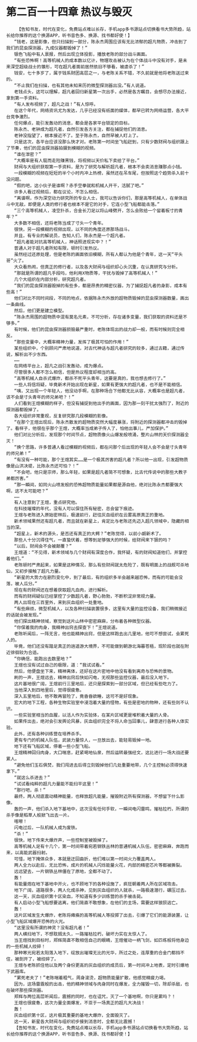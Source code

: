 # 第二百一十四章 热议与毁灭
        【告知书友，时代在变化，免费站点难以长存，手机app多书源站点切换看书大势所趋，站长给你推荐的这个换源APP，听书音色多、换源、找书都好使！】
       “钱老，这是影像，但只扫描到一部分，陈永杰周围应该有无比浓郁的超凡物质，冲击到了我们的昆虫探测器，九成仪器都毁掉了！”
       银色飞船中有人禀报，然后出现立体投影，播放老陈的部分战斗画面。
       “有些恐怖啊！高等机械人的成本数以亿计，物理攻击被认为在个体战斗中没有对手，是未来深空超级战士的雏形，可在超凡者面前居然依旧不够看，被虐杀了！”
       钱安，七十多岁了，属于钱系财团高层之一，与老陈关系不错，不久前就是他将老陈送过来的。
       “不止我们在扫描，也有其他未知来历的微型探测器出没。”有人说道。
       老钱点头，这可以理解，超凡者回归新星第一次出手，必然是各方瞩目，会想尽办法接近，拿到第一手资料。
       “有人发布视频了，超凡之战！”有人惊呼。
       在这个年代，网络资讯尤为发达，几乎已经没有纸面的媒体，都早已转为网络运营，各大平台竞争激烈。
       任何爆点，能引发轰动的消息，都会是各家平台锁定的目标。
       陈永杰、老钟成为超凡者，自然引发各方关注，都在捕捉他们的消息。
       老钟没指望了，根本接近不了。至于陈永杰，自然早被人盯上了。
       只是这次，各平台应该没那么快才对。老陈第一时间坐飞船赶到，只有少数财阀与组织跟上了节奏，他们的昆虫探测器拍摄到模糊的视频。
       “谁在泄密？”
       “大概率是有人铤而走险赚黑钱，将视频以天价私下卖给了平台。”
       财阀与大组织获取第一手资料，是为了研究与解析超凡者，根本不会卖消息赚那点小钱。
       一段模糊的视频在短短的半个小时内冲上热榜，虽然还在吊车尾，但按照这个趋势杀入前十没问题。
       “假的吧，这小伙子是谁啊？赤手空拳就和机械人开干，活腻了吧。”
       许多人看过视频后，都在议论，不怎么相信。
       “离谱啊，作为深空动力研究所的专业人士，我可以告诉你们，那是高等机械人，在单体战斗中无敌，即便是人类的修行者也根本不是它的对手，它连小型飞船都能击落。”
       “三个高等机械人，凌空扑杀，合金长刀足以将山峰劈开，怎么会败给一个留着板寸的青年？”
       大多数不相信，还将老陈当成了寸头一个青年。
       很快，另一段模糊的视频出现，以不同的角度还原那场战斗。
       并且，有专业的解说员，告知人们，陈永杰是一个超凡者。
       “超凡者能对抗高等机械人，神话照进现实中？！”
       普通人对于超凡者所知有限，顿时引发热议。
       虽然经过还原处理，但是老陈的画面依旧模糊，所有人都认为他是个青年，这一天“平头哥”火了。
       大众看热闹，但真正的修行者，以及各大财阀与组织却心头沉重，在认真研究与分析。
       “那就是所谓的超凡手段吗，他利用X物质等，干扰与毁掉了高等机械人！”
       几个大组织在内部分析，研究超凡者。
       “我们的昆虫探测器毁掉的有些多，都是昂贵的精密仪器，为了捕捉超凡者的身影，成本有些高！”
       他们对比不同时间段，不同的地点，依据陈永杰外放的超物质毁掉的昆虫探测器数量，画出一条曲线。
       然后，他们更是建立模型。
       “陈永杰周围的超物质中混有莫名元素，不可分析，存在诸多变量，我们获取的资料还是不够多。”
       有时候，他们的昆虫探测器损毁最严重时，老陈体现出的战力却一般，而有时候则完全相反。
       “那些变量中，大概率精神力量，发挥了极其可怕的作用！”
       某些组织中，个别顾问严肃地说道，对古代神话与超凡者研究的较多，通过古籍，通过传说，解析出不少东西。
       ……
       在网络平台上，超凡之战引发轰动，成为爆点。
       尽管很多人都不怎么相信，但是热议程度却相当的高。
       “高等机械人自杀式爆炸，都杀不死平头青年，这要是真的，我也想去修行了。”
       一些人将信将疑，毕竟新术开始出现在新星，如果有更强大的超凡者，也不是不能相信。
       “咦，又出现一个年轻人，他没动手啊，在那种场合下他都无比从容，大概率也是超凡者，该不会是寸头青年的师兄弟吧？！”
       人们看到王煊模糊的样子，但没有捕捉到他出手的画面，因为那一刻干扰太强烈了，附近的探测器都毁掉了。
       各大组织非常重视，反复研究那几段模糊的影像。
       “在那个王煊出现后，陈永杰散发的超物质突然大幅度暴涨，将附近的探测器都冲击的毁掉了。看样子，他很在乎那个王煊，大概率当成弟子传人了，怕他出事儿，严加保护。”
       他们对比分析后，发现那个时间节点，超物质像火山爆发般喷涌，整片山林的天价探测器全灭！
       “换个思路，许多普通人看过模糊的视频后，都在问那个后出现的年轻人会不会是寸头青年的师兄弟！”
       “有没有一种可能，那个王煊其实……是一个极其厉害的超凡者？所以他一出现，引发超物质像是山洪决堤，比陈永杰还可怕？！”
       “不会吧，他只是宗师，那么年轻，如果是超凡者简不可想象，比古代传说中的那些大教子弟都厉害。”
       “那一瞬间，如同火山喷发般的恐怖超物质能量如果都是源自他，绝对比陈永杰都要强大啊，这不太可能吧？”
       ……
       有人注意到了王煊，重点研究他。
       在科技璀璨的年代，没有人可以保住所有秘密，总会留下痕迹。
       王煊与老陈进入原始密林后，极速前行，赶往灰血组织在云雾高原真正的重地。
       新术领域果然还有超凡者，而且就在新星上，肯定比与老陈还先迈入超凡领域中，隐藏的相当的深。
       “超星上，新术的源头，是否还有真正的大鳄？”老陈觉得，以前小觑新术了。
       那些人十分沉得住气，一直蛰伏着，想等到足够强大的时候，给财阀来下狠的吗？
       “以后，财阀会不会被颠覆？”
       王煊道：“不见得，新术领域与几个财阀有深度合作，我怀疑，有的财阀知道他们，并掌控着他们。”
       老陈顿时严肃起来，如果是这种情况，那么有些财阀就太危险了，既有明面上的战舰可杀地仙，又初步接触了超凡力量。
       “新星的大势力在剧烈变化中，到了最后，有的组织多半会越来越恐怖，而有的可能会没落，被人瓜分。”
       现在有的财阀还在想着获取超凡血肉，进行解析。
       而有的财阀疑似已经掌控了少数超凡者，野心勃勃，不断积淀非常规力量。
       两人出现在三百里外，来到灰血组织一处重地。
       “有些麻烦，微型机械人，以及各种扫描装置很多，这里有大量的监控设备，我们稍微接近的话就会被发现。”
       他们探出精神领域，察觉到这片山林中密密麻麻，分布着各种微型仪器。
       “你保着我的肉身，我精神出窍去探查下！”王煊说道。
       老陈听闻后，一阵无言，他也能精神出窍，但是这样跑去出几里地，他可不想尝试，会累死人的。
       毕竟，他们还没有踏足真正的逍遥游大境界，不可能做到朝游北海暮苍梧，现阶段也就在附近徘徊较为合适。
       “你确信，能跑出去数里地？”
       王煊也没有试过自己的极限，道：“我试试看。”
       然后，他便盘坐下来，精神离体，还好在这片密地中他没有看到离奇与恐怖的景物。
       刷的一声，王煊远去，精神出窍后快如闪电，无视那些监控仪器，最后没入地下。
       这片基地很广阔，王煊前行三里地后，还只是探索到一部分区域，但已经有些吃力了。
       当他深入到四地里后，觉得很疲惫。
       深入五里地后，他不敢再冒险了，竟昏昏欲睡，这可不是好现象。
       宏大的地下工程，各种生物实验室中浸泡着大量的怪物，有些是密地的物种，还有些则不认识。
       一些实验室相当的血腥，以活人作为实验体，在某片区域更是堆积着大量的人骨。
       如果传出去，绝对会引发舆论风暴，灰血组织完全不将人命当回事儿，肆意进行各种人体实验。
       此外，还有各种训练营在培养杀手。
       更有专门的机械人队伍，武装力量惊人，一旦放出去，能轻易毁掉一地。
       地下还有飞船区域，停着一些小型飞船。
       王煊精神回归肉身，大口喘息，赶紧喝地仙泉，然后运转最强经文，这比进行一场大战还要累人。
       “避免他们玉石俱焚，我们闯进去后得立刻毁掉他们几处重要地带，几个主控制必须得快速拿下。”
       “就这么杀进去？”
       “试试看纯粹的超凡力量能不能扫平这里！”
       “那行吧，杀！”
       最终，两人彻底震动精神能量，也释放超凡能量，摧毁附近所有探测器，不想留下什么影像。
       轰的一声，他们杀入地下基地中，这次没有任何手软，一瞬间电闪雷鸣，摧枯拉朽，所谓的杀手像是稻草人般掀飞出去一片。
       喀嚓！
       闪电过后，一队机械人成为废铁。
       “杀！”
       很快，地下传来大爆炸声，一些控制室被毁掉了。
       高等机械人足有十几个，第一时间带着宛若钢铁丛林的普通机械人队伍，密密麻麻，奔跑而来，以高能武器扫射。
       可惜，地下掩体众多，本就是迂回曲折，他们难以第一时间火力覆盖两人。
       两人全力以赴后，无比恐怖，成片的机械人闪烁能量火花，内部的精密芯片等都被撕裂。
       远远望去，一片钢铁丛林僵在了原地，全都不动了。
       轰！
       有能量炮在地下基地中开火，也不顾地下的各种设施了，疯狂朝着两人所在区域攻击。
       地下广阔，道路很多，两人化成杀神，见到灰血组织的人就杀，一路极速潜行，碾压过去。
       这一天，灰血组织第十区染血，不知道有多少训练营的杀手被击毙。
       有人启动小型飞船想要逃离，他们简直不敢想象，在他们的主场，需要这样狼狈逃亡。
       轰！
       这片区域发生大爆炸，老陈将瘫痪的高等机械人等投掷了出去，引爆了它们的能源装置，让小型飞船区域爆开恐怖的火光。
       “这里没有所谓的神灵？没有超凡者！”
       两人横扫地下，不想耽搁太久，一路摧枯拉朽，破坏力实在太惊人了。
       当王煊找到目标时，郑辉简直不敢相信自己的眼睛，王煊催动一柄飞剑，如匹练般将他身边的一些机械人绞碎！
       那种寒光宛若太阳落入地下，绽放出璀璨无比的光华，所过之处，连厚重的合金门都挡不住，被剖开了，被绞碎了。
       王煊与老陈抓住他以及两个身份更高的灰血组织的成员后，第一时间冲上地表，定时引爆地下武器库。
       “累死老夫了！”老陈喘着粗气，周身滚烫，超物质能量扩散，他感觉精疲力竭。
       因为，这场雷霆般的出击，他的精神领域与肉身同时在爆发，全力摧毁一切，除却杀敌，也在破坏那些探测器。
       郑辉与两位高层听闻后，震撼的同时，也在诅咒，灭了一个基地啊，你只是累吗？！
       王煊也很疲惫，这次力量全面爆发，不亚于一场真正的超凡大决战！
       轰！
       灰血组织第十区，这片极其重要的基地大爆炸，全面毁灭了。
       这一天，新星各大财阀与组织初步接到消息时，全都无比震撼！
       【告知书友，时代在变化，免费站点难以长存，手机app多书源站点切换看书大势所趋，站长给你推荐的这个换源APP，听书音色多、换源、找书都好使！】